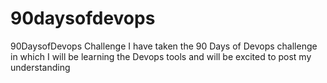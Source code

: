 # 90daysofdevops
90DaysofDevops Challenge
I have taken the 90 Days of Devops challenge in which I will be learning the Devops tools and will be excited to post my understanding
